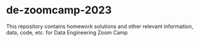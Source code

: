 # de-zoomcamp-2023
This repository contains homework solutions and other relevant information, data, code, etc. for Data Engineering Zoom Camp 
